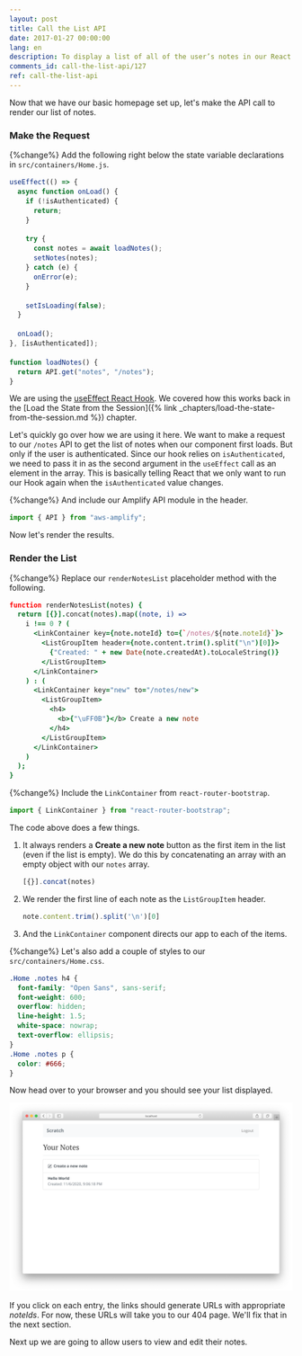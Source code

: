 ```yaml
---
layout: post
title: Call the List API
date: 2017-01-27 00:00:00
lang: en
description: To display a list of all of the user’s notes in our React.js app, we are going to make a GET request to our serverless API backend using the AWS Amplify API module. We are also going to use the ListGroup and ListGroupItem React-Bootstrap components to render the list.
comments_id: call-the-list-api/127
ref: call-the-list-api
---
```


Now that we have our basic homepage set up, let's make the API call to render our list of notes.

### Make the Request

{%change%} Add the following right below the state variable declarations in `src/containers/Home.js`.

``` javascript
useEffect(() => {
  async function onLoad() {
    if (!isAuthenticated) {
      return;
    }

    try {
      const notes = await loadNotes();
      setNotes(notes);
    } catch (e) {
      onError(e);
    }

    setIsLoading(false);
  }

  onLoad();
}, [isAuthenticated]);

function loadNotes() {
  return API.get("notes", "/notes");
}
```

We are using the [useEffect React Hook](https://reactjs.org/docs/hooks-effect.html). We covered how this works back in the [Load the State from the Session]({% link _chapters/load-the-state-from-the-session.md %}) chapter.

Let's quickly go over how we are using it here. We want to make a request to our `/notes` API to get the list of notes when our component first loads. But only if the user is authenticated. Since our hook relies on `isAuthenticated`, we need to pass it in as the second argument in the `useEffect` call as an element in the array. This is basically telling React that we only want to run our Hook again when the `isAuthenticated` value changes.

{%change%} And include our Amplify API module in the header.

``` javascript
import { API } from "aws-amplify";
```

Now let's render the results.

### Render the List

{%change%} Replace our `renderNotesList` placeholder method with the following.

``` coffee
function renderNotesList(notes) {
  return [{}].concat(notes).map((note, i) =>
    i !== 0 ? (
      <LinkContainer key={note.noteId} to={`/notes/${note.noteId}`}>
        <ListGroupItem header={note.content.trim().split("\n")[0]}>
          {"Created: " + new Date(note.createdAt).toLocaleString()}
        </ListGroupItem>
      </LinkContainer>
    ) : (
      <LinkContainer key="new" to="/notes/new">
        <ListGroupItem>
          <h4>
            <b>{"\uFF0B"}</b> Create a new note
          </h4>
        </ListGroupItem>
      </LinkContainer>
    )
  );
}
```

{%change%} Include the `LinkContainer` from `react-router-bootstrap`.

``` javascript
import { LinkContainer } from "react-router-bootstrap";
```

The code above does a few things.

1. It always renders a **Create a new note** button as the first item in the list (even if the list is empty). We do this by concatenating an array with an empty object with our `notes` array.

   ``` javascript
   [{}].concat(notes)
   ```

2. We render the first line of each note as the `ListGroupItem` header.

   ``` javascript
   note.content.trim().split('\n')[0]
   ```

3. And the `LinkContainer` component directs our app to each of the items.

{%change%} Let's also add a couple of styles to our `src/containers/Home.css`.

``` css
.Home .notes h4 {
  font-family: "Open Sans", sans-serif;
  font-weight: 600;
  overflow: hidden;
  line-height: 1.5;
  white-space: nowrap;
  text-overflow: ellipsis;
}
.Home .notes p {
  color: #666;
}
```

Now head over to your browser and you should see your list displayed.

![Homepage list loaded screenshot](/assets/homepage-list-loaded.png)

If you click on each entry, the links should generate URLs with appropriate _noteIds_. For now, these URLs will take you to our 404 page.  We'll fix that in the next section.

Next up we are going to allow users to view and edit their notes.
